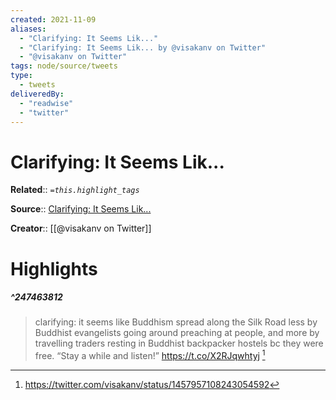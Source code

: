 ```yaml
---
created: 2021-11-09
aliases:
  - "Clarifying: It Seems Lik..."
  - "Clarifying: It Seems Lik... by @visakanv on Twitter"
  - "@visakanv on Twitter"
tags: node/source/tweets
type: 
  - tweets
deliveredBy: 
  - "readwise"
  - "twitter"
---
```

# Clarifying: It Seems Lik...

**Related**:: 
*`=this.highlight_tags`*

**Source**:: [Clarifying: It Seems Lik...](https://twitter.com/visakanv/status/1457957108243054592)

**Creator**:: [[@visakanv on Twitter]]

# Highlights
##### ^247463812
  
> clarifying: it seems like Buddhism spread along the Silk Road less by Buddhist evangelists going around preaching at people, and more by travelling traders resting in Buddhist backpacker hostels bc they were free. “Stay a while and listen!” https://t.co/X2RJqwhtyj 
  [^247463812]

[^247463812]: https://twitter.com/visakanv/status/1457957108243054592

